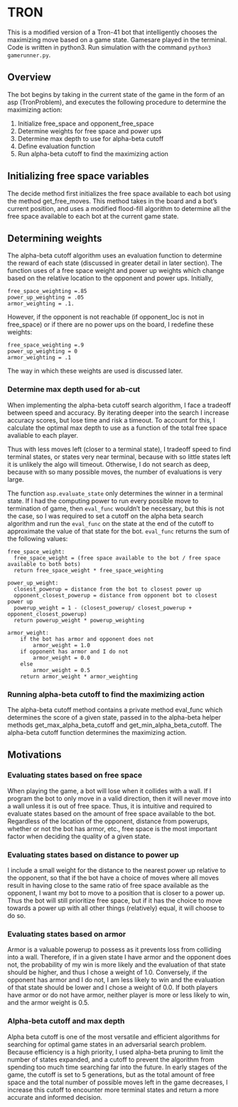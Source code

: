 # TRON

This is a modified version of a Tron-41 bot that intelligently chooses the maximizing move based on a 
game state. Gamesare played in the terminal. Code is written in python3. Run simulation with the command 
```python3 gamerunner.py```.


## Overview
The bot begins by taking in the current state of the game in the form of an asp (TronProblem), and executes 
the following procedure to determine the maximizing action:

1. Initialize free_space and opponent_free_space
2. Determine weights for free space and power ups
3. Determine max depth to use for alpha-beta cutoff
4. Define evaluation function
5. Run alpha-beta cutoff to find the maximizing action


## Initializing free space variables
The decide method first initializes the free space available to each bot using the method get_free_moves. 
This method takes in the board and a bot’s current position, and uses a modified flood-fill algorithm to 
determine all the free space available to each bot at the current game state.


## Determining weights
The alpha-beta cutoff algorithm uses an evaluation function to determine the reward of each state 
(discussed in greater detail in later section). The function uses of a free space weight and power up 
weights which change based on the relative location to the opponent and power ups. Initially, 
```
free_space_weighting =.85
power_up_weighting = .05 
armor_weighting = .1. 
```
However, if the opponent is not reachable (if opponent_loc is not in free_space) or if there are no power ups on the board, I 
redefine these weights:
```
free_space_weighting =.9
power_up_weighting = 0 
armor_weighting = .1
```
The way in which these weights are used is discussed later.

### Determine max depth used for ab-cut
When implementing the alpha-beta cutoff search algorithm, I face a tradeoff between speed and accuracy. 
By iterating deeper into the search I increase accuracy scores, but lose time and risk a timeout. To 
account for this, I calculate the optimal max depth to use as a function of the total free space avaliable to each player.

Thus with less moves left (closer to a terminal state), I tradeoff speed to find terminal states, or 
states very near terminal, because with so little states left it is unlikely the algo will timeout. 
Otherwise, I do not search as deep, because with so many possible moves, the number of evaluations is 
very large.

The function ```asp.evaluate_state``` only determines the winner in a terminal state. If I had the computing 
power to run every possible move to termination of game, then ```eval_func``` wouldn’t be necessary, but 
this is not the case, so I was required to set a cutoff on the alpha beta search algorithm and run the 
```eval_func``` on the state at the end of the cutoff to approximate the value of that state for the bot.
```eval_func``` returns the sum of the following values:

```
free_space_weight: 
  free_space_weight = (free space available to the bot / free space available to both bots)
  return free_space_weight * free_space_weighting

power_up_weight:
  closest_powerup = distance from the bot to closest power up
  opponent_closest_powerup = distance from opponent bot to closest power up
  powerup_weight = 1 - (closest_powerup/ closest_powerup + opponent_closest_powerup)
  return powerup_weight * powerup_weighting

armor_weight:
	if the bot has armor and opponent does not
		armor_weight = 1.0
	if opponent has armor and I do not
		armor_weight = 0.0
	else
		armor_weight = 0.5
	return armor_weight * armor_weighting
```

### Running alpha-beta cutoff to find the maximizing action
The alpha-beta cutoff method contains a private method eval_func which determines the score of a given 
state, passed in to the alpha-beta helper methods get_max_alpha_beta_cutoff and get_min_alpha_beta_cutoff. 
The alpha-beta cutoff function determines the maximizing action.

## Motivations

### Evaluating states based on free space
When playing the game, a bot will lose when it collides with a wall. If I program the bot to only move 
in a valid direction, then it will never move into a wall unless it is out of free space. Thus, it is 
intuitive and required to evaluate states based on the amount of free space available to the bot. Regardless 
of the location of the opponent, distance from powerups, whether or not the bot has armor, etc., free space is 
the most important factor when deciding the quality of a given state.

### Evaluating states based on distance to power up
I include a small weight for the distance to the nearest power up relative to the opponent, so that if the bot 
have a choice of moves where all moves result in having close to the same ratio of free space available as 
the opponent, I want my bot to move to a position that is closer to a power up. Thus the bot will still 
prioritize free space, but if it has the choice to move towards a power up with all other things (relatively) 
equal, it will choose to do so.

### Evaluating states based on armor
Armor is a valuable powerup to possess as it prevents loss from colliding into a wall. Therefore, if in 
a given state I have armor and the opponent does not, the probability of my win is more likely and the 
evaluation of that state should be higher, and thus I chose a weight of 1.0. Conversely, if the opponent 
has armor and I do not, I am less likely to win and the evaluation of that state should be lower and I chose 
a weight of 0.0. If both players have armor or do not have armor, neither player is more or less likely to 
win, and the armor weight is 0.5.

### Alpha-beta cutoff and max depth
Alpha beta cutoff is one of the most versatile and efficient algorithms for searching for optimal game states 
in an adversarial search problem. Because efficiency is a high priority, I used alpha-beta pruning to limit 
the number of states expanded, and a cutoff to prevent the algorithm from spending too much time searching 
far into the future. In early stages of the game, the cutoff is set to 5 generations, but as the total amount 
of free space and the total number of possible moves left in the game decreases, I increase this cutoff to 
encounter more terminal states and return a more accurate and informed decision.

